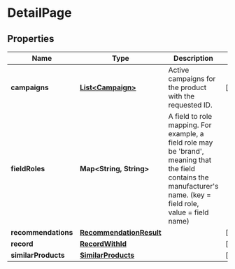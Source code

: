 

# DetailPage


## Properties

Name | Type | Description | Notes
------------ | ------------- | ------------- | -------------
**campaigns** | [**List&lt;Campaign&gt;**](Campaign.md) | Active campaigns for the product with the requested ID. |  [optional]
**fieldRoles** | **Map&lt;String, String&gt;** | A field to role mapping. For example, a field role may be &#39;brand&#39;, meaning that the field contains the manufacturer&#39;s name. (key &#x3D; field role, value &#x3D; field name) | 
**recommendations** | [**RecommendationResult**](RecommendationResult.md) |  |  [optional]
**record** | [**RecordWithId**](RecordWithId.md) |  |  [optional]
**similarProducts** | [**SimilarProducts**](SimilarProducts.md) |  |  [optional]



